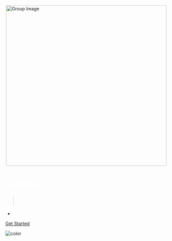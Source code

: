 <!-- coverpage.md -->

<img src="https://github.com/NexMaker-Fab/2024ZWU-IS-8-BUNBUN/raw/7a18b93ef8f24a06ee2b7e4459f9f88af37e92df/images/WechatIMG357.jpg" alt="Group Image" width="500" style="display:block;margin:auto;">

# <span style="color: white;">BUNBUN</span>

> <span style="color: white;">Hello! This is Group 8 - BUNBUN! Here is our group's website! Nice to meet you!</span>

- <span style="color: white;">Keep the passion!</span>

[Get Started](Team-introduce/Team-introduce.md)
<!-- 在Markdown文件中设置背景 -->

<!-- 设置背景颜色 -->
![color](#030e1b)